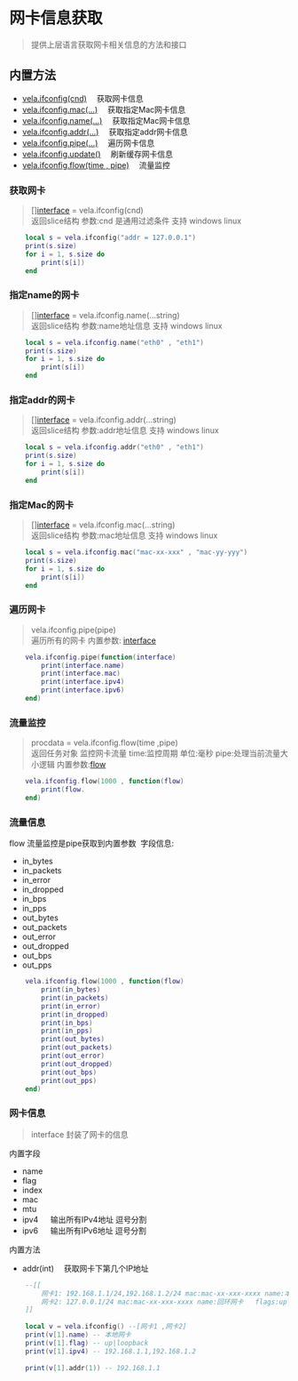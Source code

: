 # 网卡信息获取 
> 提供上层语言获取网卡相关信息的方法和接口

## 内置方法
- [vela.ifconfig(cnd)](###获取网卡) &emsp;获取网卡信息
- [vela.ifconfig.mac(...)](###指定mac地址网卡) &emsp;获取指定Mac网卡信息
- [vela.ifconfig.name(...)](###指定name地址网卡) &emsp;获取指定Mac网卡信息
- [vela.ifconfig.addr(...)](###指定addr地址网卡) &emsp;获取指定addr网卡信息
- [vela.ifconfig.pipe(...)](###遍历网卡) &emsp;遍历网卡信息
- [vela.ifconfig.update()](###更新缓存) &emsp;刷新缓存网卡信息
- [vela.ifconfig.flow(time , pipe)](###流量监控) &emsp;流量监控

### 获取网卡 
> [][interface](###网卡信息) = vela.ifconfig(cnd) <br />
> 返回slice结构 参数:cnd 是通用过滤条件  支持 windows linux
```lua
    local s = vela.ifconfig("addr = 127.0.0.1")
    print(s.size)
    for i = 1, s.size do
        print(s[i]) 
    end
```

### 指定name的网卡
> [][interface](###网卡信息) = vela.ifconfig.name(...string) <br />
> 返回slice结构 参数:name地址信息   支持 windows linux
```lua
    local s = vela.ifconfig.name("eth0" , "eth1")
    print(s.size)
    for i = 1, s.size do
        print(s[i]) 
    end
```

### 指定addr的网卡
> [][interface](###网卡信息) = vela.ifconfig.addr(...string) <br />
> 返回slice结构 参数:addr地址信息   支持 windows linux
```lua
    local s = vela.ifconfig.addr("eth0" , "eth1")
    print(s.size)
    for i = 1, s.size do
        print(s[i]) 
    end
```

### 指定Mac的网卡
> [][interface](###网卡信息) = vela.ifconfig.mac(...string) <br />
> 返回slice结构 参数:mac地址信息   支持 windows linux
```lua
    local s = vela.ifconfig.mac("mac-xx-xxx" , "mac-yy-yyy")
    print(s.size)
    for i = 1, s.size do
        print(s[i]) 
    end
```

### 遍历网卡 
> vela.ifconfig.pipe(pipe) <br />
> 遍历所有的网卡 内置参数: [interface](###网卡信息) 
```lua
    vela.ifconfig.pipe(function(interface)
        print(interface.name)
        print(interface.mac)
        print(interface.ipv4)
        print(interface.ipv6)
    end)
```

### 流量监控
> procdata = vela.ifconfig.flow(time ,pipe) <br /> 返回任务对象
> 监控网卡流量 time:监控周期 单位:毫秒     pipe:处理当前流量大小逻辑  内置参数:[flow](###流量信息)
```lua
    vela.ifconfig.flow(1000 , function(flow)
        print(flow. 
    end)

```

### 流量信息
flow 流量监控是pipe获取到内置参数 &nbsp;字段信息:
- in_bytes
- in_packets
- in_error
- in_dropped
- in_bps
- in_pps
- out_bytes
- out_packets
- out_error
- out_dropped
- out_bps
- out_pps


```lua
    vela.ifconfig.flow(1000 , function(flow)
        print(in_bytes)
        print(in_packets)
        print(in_error)
        print(in_dropped)
        print(in_bps)
        print(in_pps)
        print(out_bytes)
        print(out_packets)
        print(out_error)
        print(out_dropped)
        print(out_bps)
        print(out_pps)
    end)
```

 
### 网卡信息
> interface 封装了网卡的信息

内置字段
- name
- flag
- index
- mac
- mtu
- ipv4    &emsp; 输出所有IPv4地址 逗号分割
- ipv6    &emsp; 输出所有IPv6地址 逗号分割

内置方法
- addr(int) &emsp;获取网卡下第几个IP地址

```lua
    --[[
        网卡1: 192.168.1.1/24,192.168.1.2/24 mac:mac-xx-xxx-xxxx name:本地网卡 flags:up|broadcast mtu:1500
        网卡2: 127.0.0.1/24 mac:mac-xx-xxx-xxxx name:回环网卡   flags:up|loopback    mtu:1500
    ]]
    
    local v = vela.ifconfig() --[网卡1 ,网卡2]
    print(v[1].name) -- 本地网卡
    print(v[1].flag) -- up|loopback 
    print(v[1].ipv4) -- 192.168.1.1,192.168.1.2
    
    print(v[1].addr(1)) -- 192.168.1.1    

```
